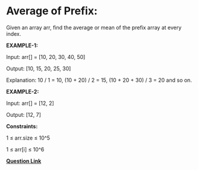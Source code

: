 # Average of Prefix:

Given an array arr, find the average or mean of the prefix array at every index.

**EXAMPLE-1:**

Input: arr[] = [10, 20, 30, 40, 50]

Output: [10, 15, 20, 25, 30] 

Explanation: 10 / 1 = 10, (10 + 20) / 2 = 15, (10 + 20 + 30) / 3 = 20 and so on.

**EXAMPLE-2:**

Input: arr[] = [12, 2]

Output: [12, 7] 

**Constraints:**

1 ≤ arr.size ≤ 10^5

1 ≤ arr[i] ≤ 10^6

[**Question Link**](https://www.geeksforgeeks.org/problems/average4856/1?itm_source=geeksforgeeks&itm_medium=article&itm_campaign=practice_card)
